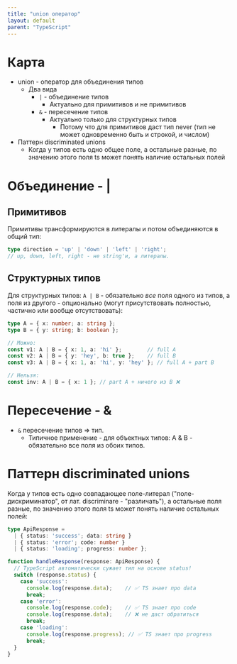 ```yaml
---
title: "union оператор"
layout: default
parent: "TypeScript"
---
```




# Карта

- union - оператор для объединения типов
  - Два вида
    - `|` - объединение типов
      - Актуально для примитивов и не примитивов
    - `&` - пересечение типов
      - Актуально только для структурных типов
        - Потому что для примитивов даст тип never (тип не может одновременно быть и строкой, и числом)
- Паттерн discriminated unions
  - Когда у типов есть одно общее поле, а остальные разные, по значению этого поля ts может понять наличие остальных полей



# Объединение - |

## Примитивов

Примитивы трансформируются в литералы и потом объединяются в общий тип:

```typescript
type direction = 'up' | 'down' | 'left' | 'right';
// up, down, left, right - не string'и, а литералы.
```

## Структурных типов

Для структурных типов: `A | B` - обязательно *все* поля одного из типов, а поля из другого - опционально (могут присутствовать полностью, частично или вообще отсутствовать):

```typescript
type A = { x: number; a: string };
type B = { y: string; b: boolean };

// Можно:
const v1: A | B = { x: 1, a: 'hi' };        // full A
const v2: A | B = { y: 'hey', b: true };    // full B  
const v3: A | B = { x: 1, a: 'hi', y: 'hey' }; // full A + part B

// Нельзя:
const inv: A | B = { x: 1 }; // part A + ничего из B ❌
```



# Пересечение - &

* `&` пересечение типов => тип.
  * Типичное применение - для объектных типов: A & B - обязательно все поля из обоих типов.



# Паттерн discriminated unions

Когда у типов есть одно совпадающее поле-литерал ("поле-дискриминатор", от лат. discriminare - "различать"), а остальные поля разные, по значению этого поля ts может понять наличие остальных полей:

```typescript
type ApiResponse = 
  | { status: 'success'; data: string }
  | { status: 'error'; code: number }
  | { status: 'loading'; progress: number };

function handleResponse(response: ApiResponse) {
  // TypeScript автоматически сужает тип на основе status!
  switch (response.status) {
    case 'success':
      console.log(response.data);    // ✅ TS знает про data
      break;
    case 'error':
      console.log(response.code);    // ✅ TS знает про code
      console.log(response.data);    // ❌ не даст обратиться
      break;
    case 'loading':
      console.log(response.progress); // ✅ TS знает про progress
      break;
  }
}
```

